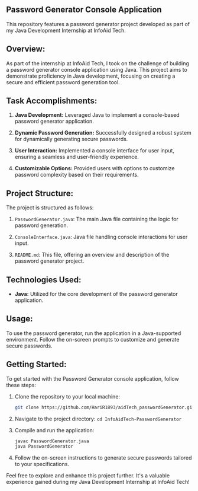 ## Password Generator Console Application

This repository features a password generator project developed as part of my Java Development Internship at InfoAid Tech.

## Overview:
As part of the internship at InfoAid Tech, I took on the challenge of building a password generator console application using Java. This project aims to demonstrate proficiency in Java development, focusing on creating a secure and efficient password generation tool.

## Task Accomplishments:
1. **Java Development:** Leveraged Java to implement a console-based password generator application.

2. **Dynamic Password Generation:** Successfully designed a robust system for dynamically generating secure passwords.

3. **User Interaction:** Implemented a console interface for user input, ensuring a seamless and user-friendly experience.

4. **Customizable Options:** Provided users with options to customize password complexity based on their requirements.

## Project Structure:
The project is structured as follows:

1. `PasswordGenerator.java`: The main Java file containing the logic for password generation.

2. `ConsoleInterface.java`: Java file handling console interactions for user input.

3. `README.md`: This file, offering an overview and description of the password generator project.

## Technologies Used:
- **Java:** Utilized for the core development of the password generator application.

## Usage:
To use the password generator, run the application in a Java-supported environment. Follow the on-screen prompts to customize and generate secure passwords.

## Getting Started:
To get started with the Password Generator console application, follow these steps:

1. Clone the repository to your local machine:

   ```bash
   git clone https://github.com/HariR1893/aidTech_passwordGenerator.git
   ```

2. Navigate to the project directory:
   `cd InfoAidTech-PasswordGenerator`

3. Compile and run the application:
   ```bash
   javac PasswordGenerator.java
   java PasswordGenerator
   ```

4. Follow the on-screen instructions to generate secure passwords tailored to your specifications.

Feel free to explore and enhance this project further. It's a valuable experience gained during my Java Development Internship at InfoAid Tech!